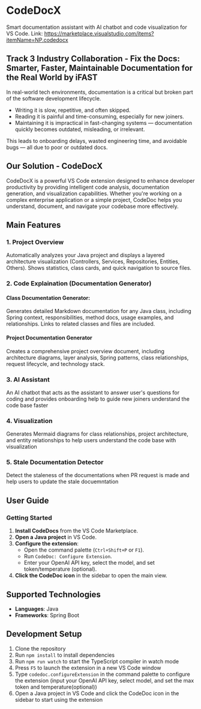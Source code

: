 # CodeDocX

Smart documentation assistant with AI chatbot and code visualization for VS Code.
Link: https://marketplace.visualstudio.com/items?itemName=NP.codedocx

## Track 3 Industry Collaboration - Fix the Docs: Smarter, Faster, Maintainable Documentation for the Real World by iFAST
In real-world tech environments, documentation is a critical but broken part of the software development lifecycle.
- Writing it is slow, repetitive, and often skipped.
- Reading it is painful and time-consuming, especially for new joiners.
- Maintaining it is impractical in fast-changing systems — documentation quickly becomes outdated, misleading, or irrelevant.

This leads to onboarding delays, wasted engineering time, and avoidable bugs — all due to poor or outdated docs.

## Our Solution - CodeDocX

CodeDocX is a powerful VS Code extension designed to enhance developer productivity by providing intelligent code analysis, documentation generation, and visualization capabilities. Whether you're working on a complex enterprise application or a simple project, CodeDoc helps you understand, document, and navigate your codebase more effectively.

## Main Features

### 1. Project Overview 
Automatically analyzes your Java project and displays a layered architecture visualization (Controllers, Services, Repositories, Entities, Others). Shows statistics, class cards, and quick navigation to source files.

### 2. Code Explaination (Documentation Generator)
#### Class Documentation Generator:
Generates detailed Markdown documentation for any Java class, including Spring context, responsibilities, method docs, usage examples, and relationships. Links to related classes and files are included.

#### Project Documentation Generator
Creates a comprehensive project overview document, including architecture diagrams, layer analysis, Spring patterns, class relationships, request lifecycle, and technology stack.

### 3. AI Assistant 
An AI chatbot that acts as the assistant to answer user's questions for coding and provides onboarding help to guide new joiners understand the code base faster

### 4. Visualization
Generates Mermaid diagrams for class relationships, project architecture, and entity relationships to help users understand the code base with visualization

### 5. Stale Documentation Detector
Detect the staleness of the documentations when PR request is made and help users to update the stale docuemntation

## User Guide

### Getting Started

1. **Install CodeDocs** from the VS Code Marketplace.
2. **Open a Java project** in VS Code.
3. **Configure the extension**:
	- Open the command palette (`Ctrl+Shift+P` or `F1`).
	- Run `CodeDoc: Configure Extension`.
	- Enter your OpenAI API key, select the model, and set token/temperature (optional).
4. **Click the CodeDoc icon** in the sidebar to open the main view.

## Supported Technologies

- **Languages**: Java 
- **Frameworks**: Spring Boot 

## Development Setup

1. Clone the repository
2. Run `npm install` to install dependencies
3. Run `npm run watch` to start the TypeScript compiler in watch mode
4. Press `F5` to launch the extension in a new VS Code window
5. Type `codedoc.configureExtension` in the command palette to configure the extension (input your OpenAI API key, select model, and set the max token and temperature(optional))
6. Open a Java project in VS Code and click the CodeDoc icon in the sidebar to start using the extension
